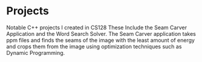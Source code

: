# Projects
Notable C++ projects I created in CS128 
These Include the Seam Carver Application and the Word Search Solver. The Seam Carver application takes ppm files and finds the seams of the image with the least amount of energy and crops them from the image using optimization techniques such as Dynamic Programming.
